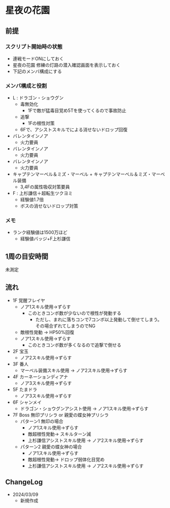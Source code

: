 # 星夜の花園

## 前提

### スクリプト開始時の状態

- 連戦モードONにしておく
- 星夜の花園 修練の灯路の潜入確認画面を表示しておく
- 下記のメンバ構成にする

### メンバ構成と役割

- L : ドラゴン・ショウグン
  - 毒無効化
    - 1Fで敵が猛毒目覚め5Tを使ってくるので事故防止
  - 追撃
    - 1Fの根性対策
  - 6Fで、アシストスキルでによる消せないドロップ回復
- バレンタインノア
  - 火力要員
- バレンタインノア
  - 火力要員
- バレンタインノア
  - 火力要員
- キャプテンマーベル＆ミズ・マーベル + キャプテンマーベル＆ミズ・マーベル装備
  - 3,4Fの属性吸収対策要員
- F : 上杉謙信＋超転生ツクヨミ
  - 経験値1.7倍
  - ボスの消せないドロップ対策

### メモ

- ランク経験値は1500万ほど
  - 経験値バッジ+F上杉謙信

## 1周の目安時間

未測定

## 流れ

- 1F 覚醒フレイヤ
  - ノア1スキル使用→ずらす
    - このときコンボ数が少ないので根性が発動する
      - ただし、まれに落ちコンで7コンボ以上発動して倒せてしまう。その場合ずれてしまうのでNG
  - 敵根性発動 → HP50%回復
  - ノア1スキル使用→ずらす
    - このときコンボ数が多くなるので追撃で倒せる
- 2F 宝玉
  - ノア2スキル使用→ずらす
- 3F 番人
  - マーベル装備スキル使用 → ノア2スキル使用→ずらす
- 4F カーネーションディアナ
  - ノア3スキル使用→ずらす
- 5F たまドラ
  - ノア3スキル使用→ずらす
- 6F シャンメイ
  - ドラゴン・ショウグンアシスト使用 → ノア1スキル使用→ずらす
- 7F Boss 無印プリシラ or 親愛の蝶女神プリシラ
  - パターン1 無印の場合
    - ノア1スキル使用→ずらす
    - 敵超根性発動→ スキルターン減
    - 上杉謙信アシストスキル使用 → ノア2スキル使用→ずらす
  - パターン2 親愛の蝶女神の場合
    - ノア1スキル使用→ずらす
    - 敵超根性発動→ ドロップ弱体化目覚め
    - 上杉謙信アシストスキル使用 → ノア2スキル使用→ずらす

## ChangeLog

- 2024/03/09
  - 新規作成


